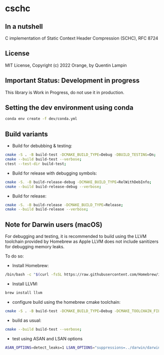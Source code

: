 # cschc

## In a nutshell

C implementation of Static Context Header Compression (SCHC), RFC 8724

## License

MIT License, Copyright (c) 2022 Orange, by Quentin Lampin

## Important Status: Development in progress

This library is Work in Progress, do not use it in production.

## Setting the dev environment using conda

```bash
conda env create -f dev/conda.yml
```

## Build variants

- Build for debubbing & testing:

```bash
cmake -S . -B build-test -DCMAKE_BUILD_TYPE=Debug -DBUILD_TESTING=On;
cmake --build build-test --verbose;
ctest --test-dir build-test;
```

- Build for release with debugging symbols:

```bash
cmake -S. -B build-release-debug -DCMAKE_BUILD_TYPE=RelWithDebInfo; 
cmake --build build-release-debug --verbose;
```

- Build for release:

```bash
cmake -S. -B build-release -DCMAKE_BUILD_TYPE=Release; 
cmake --build build-release --verbose;
```

## Note for Darwin users (macOS)

For debugging and testing, it is recommended to build using the LLVM toolchain provided by Homebrew 
as Apple LLVM does not include sanitizers for debugging memory leaks.

To do so:

- Install Homebrew:

```bash
/bin/bash -c "$(curl -fsSL https://raw.githubusercontent.com/Homebrew/install/HEAD/install.sh)"
```

- Install LLVM:

```bash
brew install llvm
```

- configure build using the homebrew cmake toolchain:

```bash
cmake -S . -B build-test -DCMAKE_BUILD_TYPE=Debug -DCMAKE_TOOLCHAIN_FILE="darwin/homebrew-llvm.cmake" -DBUILD_TESTING=On;
```

- build as usual:

```bash
cmake --build build-test --verbose;
```

- test using ASAN and LSAN options

```bash
ASAN_OPTIONS=detect_leaks=1 LSAN_OPTIONS="suppressions=../darwin/darwin.lsan" ctest --test-dir ./build-test/ --output-on-failure
```
